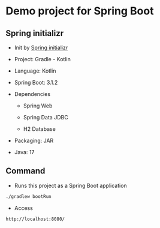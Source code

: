 # Demo project for Spring Boot

## Spring initializr

- Init by [Spring initializr](https://start.spring.io/)

- Project: Gradle - Kotlin

- Language: Kotlin

- Spring Boot: 3.1.2

- Dependencies

  - Spring Web

  - Spring Data JDBC

  - H2 Database

- Packaging: JAR

- Java: 17

## Command

- Runs this project as a Spring Boot application

```sh
./gradlew bootRun
```

- Access

```
http://localhost:8080/
```
